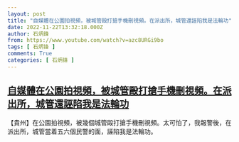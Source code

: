 ```yaml
---
layout: post
title: "自媒體在公園拍視頻，被城管毆打搶手機刪視頻。在派出所，城管還誣陷我是法輪功"
date: 2022-11-22T13:32:18.000Z
author: 石炳鋒
from: https://www.youtube.com/watch?v=azc8URGi9bo
tags: [ 石炳锋 ]
comments: True
categories: [ 石炳锋 ]
---
```

<!--1669123938000-->
[自媒體在公園拍視頻，被城管毆打搶手機刪視頻。在派出所，城管還誣陷我是法輪功](https://www.youtube.com/watch?v=azc8URGi9bo)
------

<div>
【貴州】在公園拍視頻，被幾個城管毆打搶手機刪視頻。太可怕了，我報警後，在派出所，城管當着五六個民警的面，誣陷我是法輪功。
</div>
